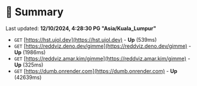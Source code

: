 # 📖 Summary
Last updated: **12/10/2024, 4:28:30 PG "Asia/Kuala_Lumpur"**

- `GET` [https://hst.ujol.dev](https://hst.ujol.dev) - **Up** (539ms)
- `GET` [https://reddviz.deno.dev/gimme](https://reddviz.deno.dev/gimme) - **Up** (1986ms)
- `GET` [https://reddviz.amar.kim/gimme](https://reddviz.amar.kim/gimme) - **Up** (325ms)
- `GET` [https://dumb.onrender.com](https://dumb.onrender.com) - **Up** (42639ms)
